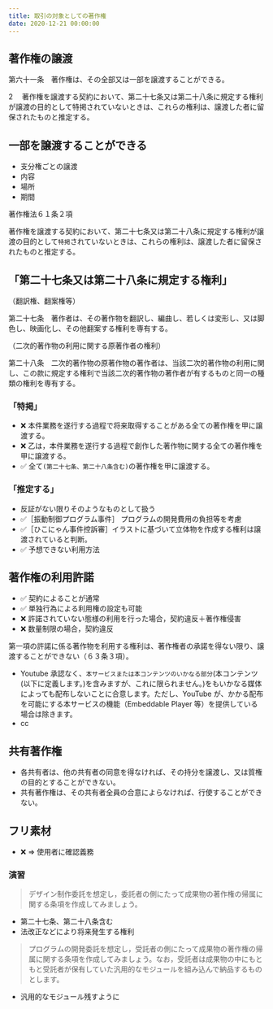 ```yaml
---
title: 取引の対象としての著作権​
date: 2020-12-21 00:00:00
---
```


## 著作権の譲渡 ​

第六十一条　著作権は、その全部又は一部を譲渡することができる。​

2 　著作権を譲渡する契約において、第二十七条又は第二十八条に規定する権利が譲渡の目的として特掲されていないときは、これらの権利は、譲渡した者に留保されたものと推定する。​

## 一部を譲渡することができる

- 支分権ごとの譲渡 ​
- 内容 ​
- 場所 ​
- 期間 ​

著作権法６１条２項 ​

著作権を譲渡する契約において、第二十七条又は第二十八条に規定する権利が譲渡の目的として`特掲`されていないときは、これらの権利は、譲渡した者に留保されたものと推定する。​

## 「第二十七条又は第二十八条に規定する権利」

（翻訳権、翻案権等）​

第二十七条　著作者は、その著作物を翻訳し、編曲し、若しくは変形し、又は脚色し、映画化し、その他翻案する権利を専有する。​

（二次的著作物の利用に関する原著作者の権利）​

第二十八条　二次的著作物の原著作物の著作者は、当該二次的著作物の利用に関し、この款に規定する権利で当該二次的著作物の著作者が有するものと同一の種類の権利を専有する。

### 「特掲」

- ❌ 本件業務を遂行する過程で将来取得することがある全ての著作権を甲に譲渡する。
- ❌ 乙は，本件業務を遂行する過程で創作した著作物に関する全ての著作権を甲に譲渡する。
- ✅ 全て`(第二十七条、第二十八条含む)`の著作権を甲に譲渡する。

### 「推定する」

- 反証がない限りそのようなものとして扱う
- ✅［振動制御プログラム事件］​ プログラムの開発費用の負担等を考慮 ​
- ✅［ひこにゃん事件控訴審］イラストに基づいて立体物を作成する権利は譲渡されていると判断。​
- ✅ 予想できない利用方法

## 著作権の利用許諾 ​

- ✅ 契約によることが通常 ​
- ✅ 単独行為による利用権の設定も可能
- ❌ 許諾されていない態様の利用を行った場合，契約違反＋著作権侵害
- ❌ 数量制限の場合，契約違反

第一項の許諾に係る著作物を利用する権利は、著作権者の承諾を得ない限り、譲渡することができない（６３条３項）。​

- Youtube 承認なく、`本サービスまたは本コンテンツのいかなる部分`(本コンテンツ(以下に定義します。)を含みますが、これに限られません。)をもいかなる媒体によっても配布しないことに合意します。ただし、YouTube が、かかる配布を可能にする本サービスの機能（Embeddable Player 等）を提供している場合は除きます。​
- cc

## 共有著作権

- 各共有者は、他の共有者の同意を得なければ、その持分を譲渡し、又は質権の目的とすることができない。​
- 共有著作権は、その共有者全員の合意によらなければ、行使することができない。​

## フリ素材

- ❌ => 使用者に確認義務

### 演習 ​

> デザイン制作委託を想定し，委託者の側にたって成果物の著作権の帰属に関する条項を作成してみましょう。​

- 第二十七条、第二十八条含む
- 法改正などにより将来発生する権利

> プログラムの開発委託を想定し，受託者の側にたって成果物の著作権の帰属に関する条項を作成してみましょう。なお，受託者は成果物の中にもともと受託者が保有していた汎用的なモジュールを組み込んで納品するものとします。​

- 汎用的なモジュール残すように
